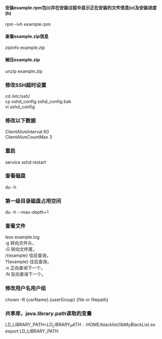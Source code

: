 #### 安装example.rpm包(i)并在安装过程中显示正在安装的文件信息(v)及安装进度(h)
rpm -ivh example.rpm

#### 查看example.zip信息
zipinfo example.zip

#### 解压example.zip
unzip example.zip

### 修改SSH超时设置
cd /etc/ssh/  
cp sshd_config sshd_config.bak  
vi sshd_config

### 修改以下数据
ClientAliveInterval 60  
ClientAliveCountMax 3

### 重启
service sshd restart

### 查看磁盘
du -h

### 第一级目录磁盘占用空间
du -h --max-depth=1

### 查看文件
less example.log  
:g 转向文件头，  
:G 转向文件尾，  
/{example} 往前查询，  
?{example} 往后查询，  
:n 正向查询下一个，  
:N 反向查询下一个。

### 修改用户名用户组
chown -R {usrName}.{userGroup} {file or filepath}

### 共享库，java.library.path读取的变量
LD_LIBRARY_PATH=$LD_LIBRARY_PATH::$HOME/blacklist/libMyBlackList.so  
export LD_LIBRARY_PATH

